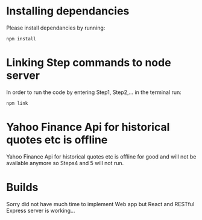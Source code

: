 
# Installing dependancies

Please install dependancies by running:

```
npm install
```

# Linking Step commands to node server

In order to run the code by entering Step1, Step2,... in the 
terminal run:
```
npm link
```
# Yahoo Finance Api for historical quotes etc is offline

Yahoo Finance Api for historical quotes etc is offline 
for good and will not be available anymore so Steps4 and 5 will not run.

# Builds

Sorry did not have much time to implement Web app but React 
and RESTful Express server is working...

